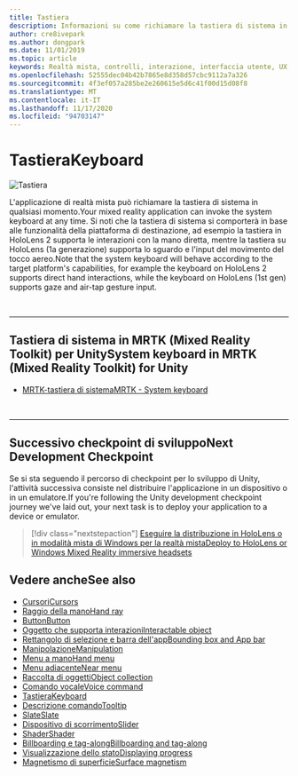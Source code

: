 ```yaml
---
title: Tastiera
description: Informazioni su come richiamare la tastiera di sistema in MRTK.
author: cre8ivepark
ms.author: dongpark
ms.date: 11/01/2019
ms.topic: article
keywords: Realtà mista, controlli, interazione, interfaccia utente, UX, auricolare realtà mista, auricolare di realtà misto di Windows, auricolare di realtà virtuale, HoloLens, tastiera, MRTK, Toolkit realtà mista
ms.openlocfilehash: 52555dec04b42b7865e8d358d57cbc9112a7a326
ms.sourcegitcommit: 4f3ef057a285be2e260615e5d6c41f00d15d08f8
ms.translationtype: MT
ms.contentlocale: it-IT
ms.lasthandoff: 11/17/2020
ms.locfileid: "94703147"
---
```

# <a name="keyboard"></a><span data-ttu-id="f184d-104">Tastiera</span><span class="sxs-lookup"><span data-stu-id="f184d-104">Keyboard</span></span>

![Tastiera](images/UX_Hero_Keyboard.jpg)

<span data-ttu-id="f184d-106">L'applicazione di realtà mista può richiamare la tastiera di sistema in qualsiasi momento.</span><span class="sxs-lookup"><span data-stu-id="f184d-106">Your mixed reality application can invoke the system keyboard at any time.</span></span> <span data-ttu-id="f184d-107">Si noti che la tastiera di sistema si comporterà in base alle funzionalità della piattaforma di destinazione, ad esempio la tastiera in HoloLens 2 supporta le interazioni con la mano diretta, mentre la tastiera su HoloLens (1a generazione) supporta lo sguardo e l'input del movimento del tocco aereo.</span><span class="sxs-lookup"><span data-stu-id="f184d-107">Note that the system keyboard will behave according to the target platform's capabilities, for example the keyboard on HoloLens 2 supports direct hand interactions, while the keyboard on HoloLens (1st gen) supports gaze and air-tap gesture input.</span></span>


<br>

---

## <a name="system-keyboard-in-mrtk-mixed-reality-toolkit-for-unity"></a><span data-ttu-id="f184d-108">Tastiera di sistema in MRTK (Mixed Reality Toolkit) per Unity</span><span class="sxs-lookup"><span data-stu-id="f184d-108">System keyboard in MRTK (Mixed Reality Toolkit) for Unity</span></span>

* [<span data-ttu-id="f184d-109">MRTK-tastiera di sistema</span><span class="sxs-lookup"><span data-stu-id="f184d-109">MRTK - System keyboard</span></span>](https://microsoft.github.io/MixedRealityToolkit-Unity/Documentation/README_SystemKeyboard.html)

<br>

---

## <a name="next-development-checkpoint"></a><span data-ttu-id="f184d-110">Successivo checkpoint di sviluppo</span><span class="sxs-lookup"><span data-stu-id="f184d-110">Next Development Checkpoint</span></span>

<span data-ttu-id="f184d-111">Se si sta seguendo il percorso di checkpoint per lo sviluppo di Unity, l'attività successiva consiste nel distribuire l'applicazione in un dispositivo o in un emulatore.</span><span class="sxs-lookup"><span data-stu-id="f184d-111">If you're following the Unity development checkpoint journey we've laid out, your next task is to deploy your application to a device or emulator.</span></span> 

> [!div class="nextstepaction"]
> [<span data-ttu-id="f184d-112">Eseguire la distribuzione in HoloLens o in modalità mista di Windows per la realtà mista</span><span class="sxs-lookup"><span data-stu-id="f184d-112">Deploy to HoloLens or Windows Mixed Reality immersive headsets</span></span>](../develop/platform-capabilities-and-apis/using-visual-studio.md)

## <a name="see-also"></a><span data-ttu-id="f184d-113">Vedere anche</span><span class="sxs-lookup"><span data-stu-id="f184d-113">See also</span></span>

* [<span data-ttu-id="f184d-114">Cursori</span><span class="sxs-lookup"><span data-stu-id="f184d-114">Cursors</span></span>](cursors.md)
* [<span data-ttu-id="f184d-115">Raggio della mano</span><span class="sxs-lookup"><span data-stu-id="f184d-115">Hand ray</span></span>](point-and-commit.md)
* [<span data-ttu-id="f184d-116">Button</span><span class="sxs-lookup"><span data-stu-id="f184d-116">Button</span></span>](button.md)
* [<span data-ttu-id="f184d-117">Oggetto che supporta interazioni</span><span class="sxs-lookup"><span data-stu-id="f184d-117">Interactable object</span></span>](interactable-object.md)
* [<span data-ttu-id="f184d-118">Rettangolo di selezione e barra dell'app</span><span class="sxs-lookup"><span data-stu-id="f184d-118">Bounding box and App bar</span></span>](app-bar-and-bounding-box.md)
* [<span data-ttu-id="f184d-119">Manipolazione</span><span class="sxs-lookup"><span data-stu-id="f184d-119">Manipulation</span></span>](direct-manipulation.md)
* [<span data-ttu-id="f184d-120">Menu a mano</span><span class="sxs-lookup"><span data-stu-id="f184d-120">Hand menu</span></span>](hand-menu.md)
* [<span data-ttu-id="f184d-121">Menu adiacente</span><span class="sxs-lookup"><span data-stu-id="f184d-121">Near menu</span></span>](near-menu.md)
* [<span data-ttu-id="f184d-122">Raccolta di oggetti</span><span class="sxs-lookup"><span data-stu-id="f184d-122">Object collection</span></span>](object-collection.md)
* [<span data-ttu-id="f184d-123">Comando vocale</span><span class="sxs-lookup"><span data-stu-id="f184d-123">Voice command</span></span>](voice-input.md)
* [<span data-ttu-id="f184d-124">Tastiera</span><span class="sxs-lookup"><span data-stu-id="f184d-124">Keyboard</span></span>](keyboard.md)
* [<span data-ttu-id="f184d-125">Descrizione comando</span><span class="sxs-lookup"><span data-stu-id="f184d-125">Tooltip</span></span>](tooltip.md)
* [<span data-ttu-id="f184d-126">Slate</span><span class="sxs-lookup"><span data-stu-id="f184d-126">Slate</span></span>](slate.md)
* [<span data-ttu-id="f184d-127">Dispositivo di scorrimento</span><span class="sxs-lookup"><span data-stu-id="f184d-127">Slider</span></span>](slider.md)
* [<span data-ttu-id="f184d-128">Shader</span><span class="sxs-lookup"><span data-stu-id="f184d-128">Shader</span></span>](shader.md)
* [<span data-ttu-id="f184d-129">Billboarding e tag-along</span><span class="sxs-lookup"><span data-stu-id="f184d-129">Billboarding and tag-along</span></span>](billboarding-and-tag-along.md)
* [<span data-ttu-id="f184d-130">Visualizzazione dello stato</span><span class="sxs-lookup"><span data-stu-id="f184d-130">Displaying progress</span></span>](progress.md)
* [<span data-ttu-id="f184d-131">Magnetismo di superficie</span><span class="sxs-lookup"><span data-stu-id="f184d-131">Surface magnetism</span></span>](surface-magnetism.md)
